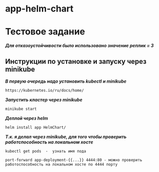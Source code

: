 # app-helm-chart
# Тестовое задание

***Для отказоустойчивости было использовано значение реплик = 3***

## Инструкции по установке и запуску через minikube

***В первую очередь надо установить kubectl и minikube***
```
https://kubernetes.io/ru/docs/home/
```

***Запустить кластер через minikube***
```
minikube start
```

***Деплой через helm***
```
helm install app HelmChart/
```

***Т.к. я делал через minikube, для того чтобы проверить работспособность на локальном хосте***
```
kubectl get pods  -  узнать имя пода
```

```
port-forward app-deployment-{{...}} 4444:80 - можно проверить работоспособность на локальном хосте по 4444 порту
```